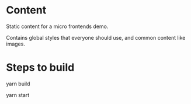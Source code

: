 # Content

Static content for a micro frontends demo.

Contains global styles that everyone should use, and common content like images.

# Steps to build
  yarn build
  
  yarn start
  
